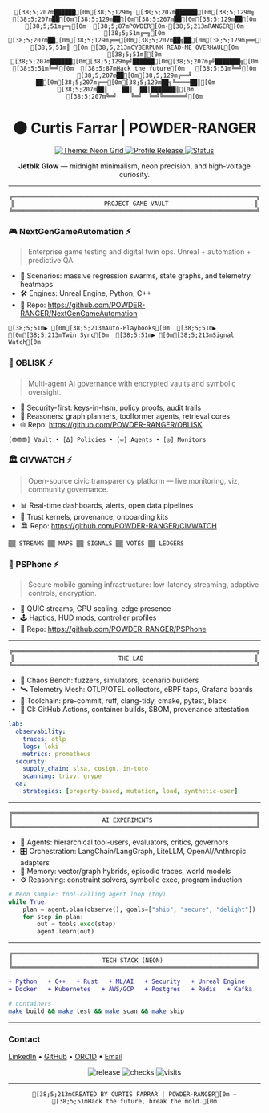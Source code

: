 <div align="center">

```ansi
[38;5;207m██████[0m[38;5;129m╗ [38;5;207m██████[0m[38;5;129m╗ [38;5;207m██[0m[38;5;129m██[0m[38;5;207m██[0m[38;5;129m██[0m    [38;5;51m╔═╗[0m  [38;5;87mPOWDER[0m-[38;5;213mRANGER[0m  [38;5;51m╔═╗[0m
[38;5;207m██[0m[38;5;129m╔══[0m[38;5;207m██╗██[0m[38;5;129m╔══[0m[38;5;207m██╗██[0m[38;5;129m╔════╝[0m   [38;5;51m║ [0m [38;5;213mCYBERPUNK READ-ME OVERHAUL[0m [38;5;51m║[0m
[38;5;207m██████[0m[38;5;129m╔╝██████[0m[38;5;207m╔╝███████╗[0m   [38;5;51m╚═╝[0m  [38;5;87mHack the future[0m   [38;5;51m╚═╝[0m
[38;5;207m██[0m[38;5;129m╔══╝ ██[0m[38;5;207m╔══[0m[38;5;129m██╗╚════██║[0m     
[38;5;207m██║    ██║  ██║███████║[0m     
[38;5;207m╚═╝    ╚═╝  ╚═╝╚══════╝[0m
```

<h1>🌑 Curtis Farrar | POWDER-RANGER</h1>

<a href="https://img.shields.io/badge/style-neon%20grid-ff00ff?label=theme&logo=github&logoColor=white&color=0ff&labelColor=111" target="_blank">
  <img alt="Theme: Neon Grid" src="https://img.shields.io/badge/style-neon%20grid-ff00ff?label=theme&logo=github&logoColor=white&color=0ff&labelColor=111">
</a>
<a href="https://img.shields.io/github/v/release/POWDER-RANGER/POWDER-RANGER?display_name=tag&color=ff00ff&labelColor=111&logo=rocket" target="_blank">
  <img alt="Profile Release" src="https://img.shields.io/github/v/release/POWDER-RANGER/POWDER-RANGER?display_name=tag&color=ff00ff&labelColor=111&logo=rocket">
</a>
<a href="https://img.shields.io/badge/status-ALIVE%E2%9A%A1-00ffff?labelColor=111&logo=pulse&logoColor=00ffff" target="_blank">
  <img alt="Status" src="https://img.shields.io/badge/status-ALIVE%E2%9A%A1-00ffff?labelColor=111&logo=pulse&logoColor=00ffff">
</a>

<p><b>Jetblk Glow</b> — midnight minimalism, neon precision, and high-voltage curiosity.</p>

</div>

---

<div align="center">

```text
╔════════════════════════════════════════════════════════════════════╗
║                         PROJECT GAME VAULT                        ║
╚════════════════════════════════════════════════════════════════════╝
```
</div>

### 🎮 NextGenGameAutomation ⚡
> Enterprise game testing and digital twin ops. Unreal + automation + predictive QA.

- 🧪 Scenarios: massive regression swarms, state graphs, and telemetry heatmaps
- 🛠 Engines: Unreal Engine, Python, C++
- 🚀 Repo: https://github.com/POWDER-RANGER/NextGenGameAutomation

```ansi
[38;5;51m▶ [0m[38;5;213mAuto-Playbooks[0m  [38;5;51m▶ [0m[38;5;213mTwin Sync[0m  [38;5;51m▶ [0m[38;5;213mSignal Watch[0m
```

### 🤖 OBLISK ⚡
> Multi-agent AI governance with encrypted vaults and symbolic oversight.

- 🔐 Security-first: keys-in-hsm, policy proofs, audit trails
- 🧠 Reasoners: graph planners, toolformer agents, retrieval cores
- 🌐 Repo: https://github.com/POWDER-RANGER/OBLISK

```text
[⛃⛃⛃] Vault • [Δ] Policies • [∞] Agents • [◎] Monitors
```

### 🏛️ CIVWATCH ⚡
> Open-source civic transparency platform — live monitoring, viz, community governance.

- 📊 Real-time dashboards, alerts, open data pipelines
- 🧭 Trust kernels, provenance, onboarding kits
- 🏛️ Repo: https://github.com/POWDER-RANGER/CIVWATCH

```text
▒▒ STREAMS ▒▒ MAPS ▒▒ SIGNALS ▒▒ VOTES ▒▒ LEDGERS
```

### 📱 PSPhone ⚡
> Secure mobile gaming infrastructure: low-latency streaming, adaptive controls, encryption.

- 📡 QUIC streams, GPU scaling, edge presence
- 🕹️ Haptics, HUD mods, controller profiles
- 📱 Repo: https://github.com/POWDER-RANGER/PSPhone

---

<div align="center">

```text
╔════════════════════════════════════════════════════════════════════╗
║                             THE LAB                               ║
╚════════════════════════════════════════════════════════════════════╝
```
</div>

- 🧪 Chaos Bench: fuzzers, simulators, scenario builders
- 🛰️ Telemetry Mesh: OTLP/OTEL collectors, eBPF taps, Grafana boards
- 🧰 Toolchain: pre-commit, ruff, clang-tidy, cmake, pytest, black
- 🔁 CI: GitHub Actions, container builds, SBOM, provenance attestation

```yaml
lab:
  observability:
    traces: otlp
    logs: loki
    metrics: prometheus
  security:
    supply_chain: slsa, cosign, in-toto
    scanning: trivy, grype
  qa:
    strategies: [property-based, mutation, load, synthetic-user]
```

---

<div align="center">

```text
╔════════════════════════════════════════════════════════════════════╗
║                         AI EXPERIMENTS                             ║
╚════════════════════════════════════════════════════════════════════╝
```
</div>

- 🧬 Agents: hierarchical tool-users, evaluators, critics, governors
- 🎛️ Orchestration: LangChain/LangGraph, LiteLLM, OpenAI/Anthropic adapters
- 🧩 Memory: vector/graph hybrids, episodic traces, world models
- ⚙️ Reasoning: constraint solvers, symbolic exec, program induction

```python
# Neon sample: tool-calling agent loop (toy)
while True:
    plan = agent.plan(observe(), goals=["ship", "secure", "delight"])
    for step in plan:
        out = tools.exec(step)
        agent.learn(out)
```

---

<div align="center">

```text
╔════════════════════════════════════════════════════════════════════╗
║                         TECH STACK (NEON)                          ║
╚════════════════════════════════════════════════════════════════════╝
```
</div>

```diff
+ Python   + C++   + Rust   + ML/AI   + Security   + Unreal Engine
+ Docker   + Kubernetes   + AWS/GCP   + Postgres   + Redis   + Kafka
```

```bash
# containers
make build && make test && make scan && make ship
```

---

### Contact
[LinkedIn](https://www.linkedin.com/in/curtis-farrar) • [GitHub](https://github.com/POWDER-RANGER) • [ORCID](https://orcid.org/0009-0008-9273-2458) • [Email](mailto:curtiscf2006@gmail.com)

<p align="center">
  <img alt="release" src="https://img.shields.io/github/release-date/POWDER-RANGER/POWDER-RANGER?color=00ffff&label=release%20date&labelColor=111&logo=github">
  <img alt="checks" src="https://img.shields.io/badge/checks-passing-00ff9d?labelColor=111&logo=githubactions&logoColor=00ff9d">
  <img alt="visits" src="https://img.shields.io/badge/visits-+%E2%88%9E-ff00ff?labelColor=111&logo=github">
</p>

---

<div align="center">

```ansi
[38;5;213mCREATED BY CURTIS FARRAR | POWDER-RANGER[0m — [38;5;51mHack the future, break the mold.[0m
```

</div>

